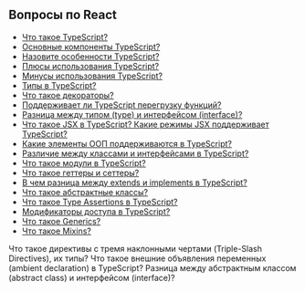 ## Вопросы по React

- [Что такое TypeScript?](1.md)
- [Основные компоненты TypeScript?](2.md)
- [Назовите особенности TypeScript?](3.md)
- [Плюсы использования TypeScript?](4.md)
- [Минусы использования TypeScript?](5.md)
- [Типы в TypeScript?](6.md)
- [Что такое декораторы?](7.md)
- [Поддерживает ли TypeScript перегрузку функций?](8.md)
- [Разница между типом (type) и интерфейсом (interface)?](9.md)
- [Что такое JSX в TypeScript? Какие режимы JSX поддерживает TypeScript?](10.md)
- [Какие элементы ООП поддерживаются в TypeScript?](11.md)
- [Различие между классами и интерфейсами в TypeScript?](12.md)
- [Что такое модули в TypeScript?](13.md)
- [Что такое геттеры и сеттеры?](14.md)
- [В чем разница между extends и implements в TypeScript?](15.md)
- [Что такое абстрактные классы?](16.md)
- [Что такое Type Assertions в TypeScript?](17.md)
- [Модификаторы доступа в TypeScript?](18.md)
- [Что такое Generics?](19.md)
- [Что такое Mixins?](20.md)


Что такое директивы с тремя наклонными чертами (Triple-Slash Directives), их типы?
Что такое внешние объявления переменных (ambient declaration) в TypeScript?
Разница между абстрактным классом (abstract class) и интерфейсом (interface)?

